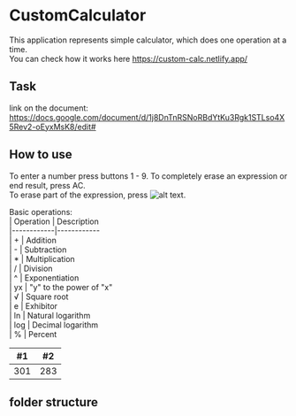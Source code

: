 # CustomCalculator

This application represents simple calculator, which does one operation at a time. \
You can check how it works here https://custom-calc.netlify.app/

## Task

link on the document: https://docs.google.com/document/d/1j8DnTnRSNoRBdYtKu3Rgk1STLso4X5Rev2-oEyxMsK8/edit#

## How to use

To enter a number press buttons 1 - 9. 
To completely erase an expression or end result, press AC. \
To erase part of the expression, press ![alt text](https://img.icons8.com/ios-glyphs/12/ffffff/clear-symbol.png). 

Basic operations: \
| Operation  | Description \
|------------|------------ \
| +          | Addition \
| -          | Subtraction \
| *          | Multiplication \
| /          | Division \
| ^          | Exponentiation \
| yx         | "y" to the power of "x" \
| √          | Square root \
| e          | Exhibitor \
| ln         | Natural logarithm \
| log        | Decimal logarithm \
| %          | Percent

| #1 | #2 |
| :---: | :---: |
| 301 | 283 |

## folder structure